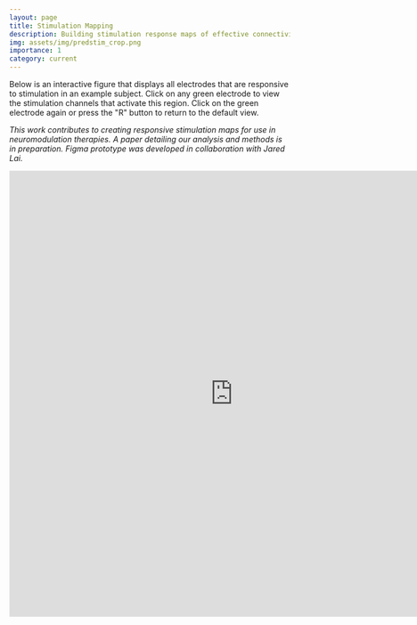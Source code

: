 ```yaml
---
layout: page
title: Stimulation Mapping
description: Building stimulation response maps of effective connectivity
img: assets/img/predstim_crop.png
importance: 1
category: current
---
```


Below is an interactive figure that displays all electrodes that are responsive to stimulation in an example subject. Click on any green electrode to view the stimulation channels that activate this region. Click on the green electrode again or press the "R" button to return to the default view. 

*This work contributes to creating responsive stimulation maps for use in neuromodulation therapies. A paper detailing our analysis and methods is in preparation. Figma prototype was developed in collaboration with Jared Lai.*

<iframe style="border: 1px solid rgba(0, 0, 0, 0.1);" width="800" height="800" src="https://www.figma.com/embed?embed_host=share&url=https%3A%2F%2Fwww.figma.com%2Fproto%2FZ3UXY2iGo0KefU5fPAAlvC%2FStimulation-mapping---Subject-S2%3Fnode-id%3D15-36%26t%3D8K3u8GPFiJ5LBKGg-1%26scaling%3Dscale-down%26content-scaling%3Dfixed%26page-id%3D0%253A1%26starting-point-node-id%3D15%253A36" allowfullscreen></iframe>